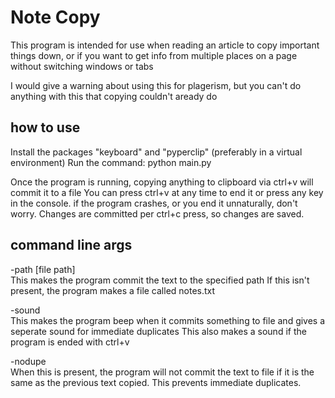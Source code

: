 # Note Copy

This program is intended for use when reading an article to copy important things down, or if you want to get info from multiple places on a page without switching windows or tabs

I would give a warning about using this for plagerism, but you can't do anything with this that copying couldn't aready do

## how to use
Install the packages "keyboard" and "pyperclip"  (preferably in a virtual environment)
Run the command: python main.py

Once the program is running, copying anything to clipboard via ctrl+v will commit it to a file
You can press ctrl+v at any time to end it or press any key in the console.
if the program crashes, or you end it unnaturally, don't worry. Changes are committed per ctrl+c press, so changes are saved.

## command line args

-path [file path]  
This makes the program commit the text to the specified path
If this isn't present, the program makes a file called notes.txt

-sound  
This makes the program beep when it commits something to file and gives a seperate sound for immediate duplicates
This also makes a sound if the program is ended with ctrl+v

-nodupe  
When this is present, the program will not commit the text to file if it is the same as the previous text copied. This prevents immediate duplicates.
